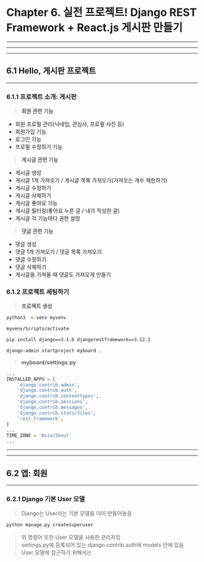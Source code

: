 # Chapter 6. 실전 프로젝트! Django REST Framework + React.js 게시판 만들기  

***
***
***

## 6.1 Hello, 게시판 프로젝트  

***

### 6.1.1 프로젝트 소개: 게시판  

> **회원 관련 기능**  
* 회원 프로필 관리(닉네임, 관심사, 프로필 사진 등)  
* 회원가입 기능  
* 로그인 기능  
* 프로필 수정하기 기능  

> **게시글 관련 기능**  
* 게시글 생성  
* 게시글 1개 가져오기 / 게시글 목록 가져오기(가져오는 개수 제한하기)  
* 게시글 수정하기  
* 게시글 삭제하기  
* 게시글 좋아요 기능  
* 게시글 필터링(좋아요 누른 글 / 내가 작성한 글)  
* 게시글 각 기능마다 권한 설정  

> **댓글 관련 기능**  
* 댓글 생성  
* 댓글 1개 가져오기 / 댓글 목록 가져오기  
* 댓글 수정하기  
* 댓글 삭제하기  
* 게시글을 가져올 때 댓글도 가져오게 만들기  

### 6.1.2 프로젝트 세팅하기  

> **프로젝트 생성**  
```bash
python3 -m venv myvenv
```
```bash
myvenv/Scripts/activate
```
```bash
pip install django==3.1.6 djangorestframework==3.12.2
```
```bash
django-admin startproject myboard .
```

> **myboard/settings.py**  
```python
...
INSTALLED_APPS = [
    'django.contrib.admin',
    'django.contrib.auth',
    'django.contrib.contenttypes',
    'django.contrib.sessions',
    'django.contrib.messages',
    'django.contrib.staticfiles',
    'rest_framework',
]
...
TIME_ZONE = 'Asia/Seoul'
...
```

***
***

## 6.2 앱: 회원  

***

### 6.2.1 Django 기본 User 모델  

> Django는 User라는 기본 모델을 이미 만들어놓음  
```bash
python manage.py createsuperuser
```
> 위 명령어 또한 User 모델을 사용한 관리자임  
> settings.py에 등록되어 있는 django.contrib.auth에 models 안에 있음  
> User 모델에 접근하기 위해서는 